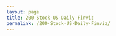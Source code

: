 ```yaml
---
layout: page
title: 200-Stock-US-Daily-Finviz
permalink: /200-Stock-US-Daily-Finviz/
---
```


<div id="output"></div>
<!-- Load Babel -->
<script src="https://unpkg.com/babel-standalone@6/babel.min.js"></script>

<!-- Your custom script here -->
<script type="text/babel">


var i;

$.get( "https://topuhit.github.io/stocks/assets/stock-list.json", function( data ) {


var text = ""

data.sort()

for (i = 0; i < data.length; i++) {
    text +=   `<a href="https://finviz.com/quote.ashx?t=${data[i]}" target="_blank"> <img src="https://finviz.com/chart.ashx?t=${data[i]}&ty=c&ta=1&p=d&s=l" class="padding"></a>
    
    `
  
}


document.getElementById('output').innerHTML = text;
});


</script>

<style type="text/css">
			#output {
			margin: 0 auto;
			/*width: 80%;*/
			/*text-align: center;*/
		}
  .padding {
  	padding: 20px;
  }
</style>




